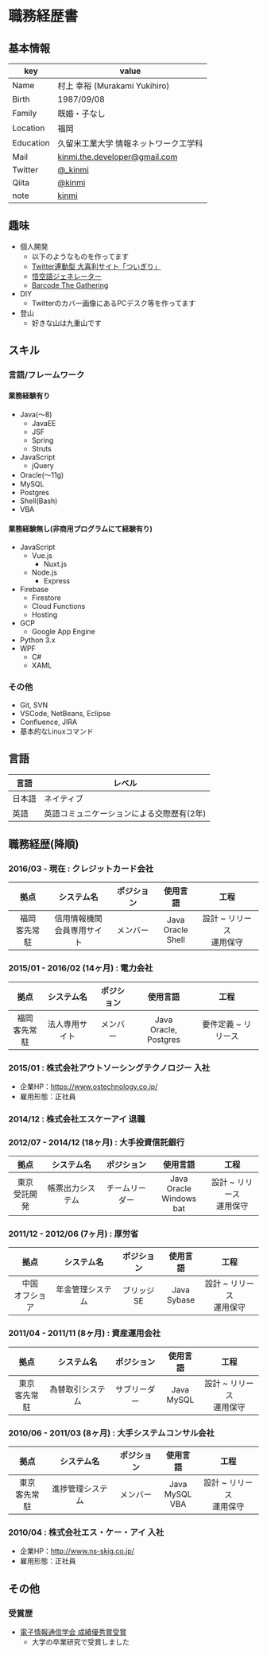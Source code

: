 # 職務経歴書

## 基本情報

|key|value|
|---|---|
|Name|村上 幸裕 (Murakami Yukihiro)|
|Birth|1987/09/08|
|Family|既婚・子なし|
|Location|福岡|
|Education|久留米工業大学 情報ネットワーク工学科|
|Mail|[kinmi.the.developer@gmail.com](mailto:kinmi.the.developer@gmail.com)|
|Twitter|[@_kinmi](https://twitter.com/_kinmi)|
|Qiita|[@kinmi](https://qiita.com/kinmi)|
|note|[kinmi](https://note.com/kinmi)|

## 趣味
- 個人開発
  - 以下のようなものを作ってます
  - [Twitter連動型 大喜利サイト「ついぎり」](https://twigiri.app/)
  - [悟空語ジェネレーター](https://goku-lang.netlify.com/)
  - [Barcode The Gathering](https://barcode-the-gathering.appspot.com)
- DIY
  - Twitterのカバー画像にあるPCデスク等を作ってます
- 登山
  - 好きな山は九重山です
## スキル
### 言語/フレームワーク

#### 業務経験有り
- Java(〜8)
  - JavaEE
  - JSF
  - Spring
  - Struts
- JavaScript
  - jQuery
- Oracle(〜11g)
- MySQL
- Postgres
- Shell(Bash)
- VBA
#### 業務経験無し(非商用プログラムにて経験有り)
- JavaScript
  - Vue.js
    - Nuxt.js
  - Node.js
    - Express
- Firebase
  - Firestore
  - Cloud Functions
  - Hosting
- GCP
  - Google App Engine
- Python 3.x
- WPF
  - C#
  - XAML


### その他

- Git, SVN
- VSCode, NetBeans, Eclipse
- Confluence, JIRA
- 基本的なLinuxコマンド

## 言語

|言語|レベル|
|---|---|
|日本語|ネイティブ|
|英語|英語コミュニケーションによる交際歴有(2年)|

## 職務経歴(降順)

### 2016/03 - 現在 : クレジットカード会社
|拠点|システム名|ポジション|使用言語|工程|
|:-:|:-:|:-:|:-:|:-:|
|福岡<br>客先常駐|信用情報機関<br>会員専用サイト|メンバー|Java<br>Oracle<br>Shell|設計 ~ リリース<br>運用保守|

### 2015/01 - 2016/02 (14ヶ月) : 電力会社
|拠点|システム名|ポジション|使用言語|工程|
|:-:|:-:|:-:|:-:|:-:|
|福岡<br>客先常駐|法人専用サイト|メンバー|Java<br>Oracle, Postgres|要件定義 ~ リリース|

### 2015/01 : 株式会社アウトソーシングテクノロジー 入社
- 企業HP：https://www.ostechnology.co.jp/
- 雇用形態：正社員

### 2014/12 : 株式会社エスケーアイ 退職

### 2012/07 - 2014/12 (18ヶ月) : 大手投資信託銀行
|拠点|システム名|ポジション|使用言語|工程|
|:-:|:-:|:-:|:-:|:-:|
|東京<br>受託開発|帳票出力システム|チームリーダー|Java<br>Oracle<br>Windows bat|設計 ~ リリース<br>運用保守|

### 2011/12 - 2012/06 (7ヶ月) : 厚労省
|拠点|システム名|ポジション|使用言語|工程|
|:-:|:-:|:-:|:-:|:-:|
|中国<br>オフショア|年金管理システム|ブリッジSE|Java<br>Sybase|設計 ~ リリース<br>運用保守|

### 2011/04 - 2011/11 (8ヶ月) : 資産運用会社
|拠点|システム名|ポジション|使用言語|工程|
|:-:|:-:|:-:|:-:|:-:|
|東京<br>客先常駐|為替取引システム|サブリーダー|Java<br>MySQL|設計 ~ リリース<br>運用保守|

### 2010/06 - 2011/03 (8ヶ月) : 大手システムコンサル会社
|拠点|システム名|ポジション|使用言語|工程|
|:-:|:-:|:-:|:-:|:-:|
|東京<br>客先常駐|進捗管理システム|メンバー|Java<br>MySQL<br>VBA|設計 ~ リリース<br>運用保守|

### 2010/04 : 株式会社エス・ケー・アイ 入社
- 企業HP：http://www.ns-skig.co.jp/
- 雇用形態：正社員

## その他

### 受賞歴
- [電子情報通信学会 成績優秀賞受賞](https://www.ieice.org/kyushu/gakusei/h21/h21_hyo.html)
  - 大学の卒業研究で受賞しました

